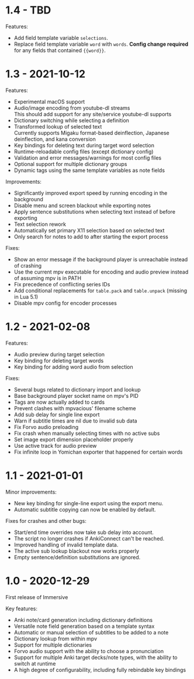 # 1.4 - TBD

Features:
- Add field template variable `selections`.
- Replace field template variable `word` with `words`.
  **Config change required** for any fields that contained `{{word}}`.

# 1.3 - 2021-10-12

Features:
- Experimental macOS support
- Audio/image encoding from youtube-dl streams  
  This should add support for any site/service youtube-dl supports
- Dictionary switching while selecting a definition
- Transformed lookup of selected text  
  Currently supports Migaku format-based deinflection, Japanese deinflection, and kana conversion
- Key bindings for deleting text during target word selection
- Runtime-reloadable config files (except dictionary config)
- Validation and error messages/warnings for most config files
- Optional support for multiple dictionary groups
- Dynamic tags using the same template variables as note fields

Improvements:
- Significantly improved export speed by running encoding in the background
- Disable menu and screen blackout while exporting notes
- Apply sentence substitutions when selecting text instead of before exporting
- Text selection rework
- Automatically set primary X11 selection based on selected text
- Only search for notes to add to after starting the export process

Fixes:
- Show an error message if the background player is unreachable instead of crashing
- Use the current mpv executable for encoding and audio preview instead of assuming mpv is in PATH
- Fix precedence of conflicting series IDs
- Add conditional replacements for `table.pack` and `table.unpack` (missing in Lua 5.1)
- Disable mpv config for encoder processes

# 1.2 - 2021-02-08

Features:
- Audio preview during target selection
- Key binding for deleting target words
- Key binding for adding word audio from selection

Fixes:
- Several bugs related to dictionary import and lookup
- Base background player socket name on mpv's PID
- Tags are now actually added to cards
- Prevent clashes with mpvacious' filename scheme
- Add sub delay for single line export
- Warn if subtitle times are nil due to invalid sub data
- Fix Forvo audio preloading
- Fix crash when manually selecting times with no active subs
- Set image export dimension placeholder properly
- Use active track for audio preview
- Fix infinite loop in Yomichan exporter that happened for certain words

# 1.1 - 2021-01-01

Minor improvements:
- New key binding for single-line export using the export menu.
- Automatic subtitle copying can now be enabled by default.

Fixes for crashes and other bugs:
- Start/end time overrides now take sub delay into account.
- The script no longer crashes if AnkiConnect can't be reached.
- Improved handling of invalid template data.
- The active sub lookup blackout now works properly
- Empty sentence/definition substitutions are ignored.

# 1.0 - 2020-12-29

First release of Immersive

Key features:
- Anki note/card generation including dictionary definitions
- Versatile note field generation based on a template syntax
- Automatic or manual selection of subtitles to be added to a note
- Dictionary lookup from within mpv
- Support for multiple dictionaries
- Forvo audio support with the ability to choose a pronunciation
- Support for multiple Anki target decks/note types, with the ability to switch at runtime
- A high degree of configurability, including fully rebindable key bindings

